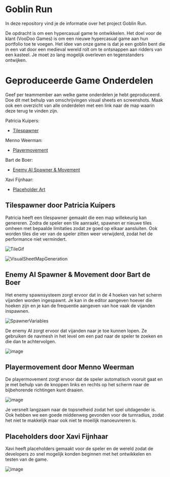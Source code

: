 # Goblin Run

In deze repository vind je de informatie over het project Goblin Run.

De opdracht is om een hypercasual game te ontwikkelen. Het doel voor de klant (VooDoo Games) is om een nieuwe hypercasual game aan hun portfolio toe te voegen.
Het idee van onze game is dat je een goblin bent die in een vat door een medieval wereld rolt om te ontsnappen aan ridders van een kasteel. Je moet zo lang mogelijk overleven en tegenstanders ontwijken.

# Geproduceerde Game Onderdelen

Geef per teammember aan welke game onderdelen je hebt geproduceerd. Doe dit met behulp van omschrijvingen visual sheets en screenshots.
Maak ook een overzicht van alle onderdelen met een link naar de map waarin deze terug te vinden zijn.

Patricia Kuipers:
  * [Tilespawner](https://github.com/mennoweerman/ExamenGoblinRun/tree/develop/GoblinRun/Content/Features/TileSpawner)
    
Menno Weerman:
  * [Playermovement](https://github.com/mennoweerman/ExamenGoblinRun/tree/develop/GoblinRun/Content/Blueprints)

Bart de Boer:
  * [Enemy AI Spawner & Movement](https://github.com/mennoweerman/ExamenGoblinRun/tree/feature/Bart/EnemySpawner/GoblinRun/Content/Blueprints)

Xavi Fijnhaar:
  * [Placeholder Art](https://github.com/mennoweerman/ExamenGoblinRun/tree/develop/GoblinRun/Content/Art/Placeholders)

## Tilespawner door Patricia Kuipers

Patricia heeft een tilespawner gemaakt die een map willekeurig kan genereren. Zodra de speler een tile aanraakt, spawnen er nieuwe tiles omheen met bepaalde limitaties zodat ze goed op elkaar aansluiten. Ook worden tiles die ver van de speler zitten weer verwijderd, zodat het de performance niet vermindert.

![TileGif](https://github.com/mennoweerman/ExamenGoblinRun/assets/54790202/9fc4873f-e159-425a-bda0-f2682bcb9ddf)

![VisualSheetMapGeneration](https://github.com/mennoweerman/ExamenGoblinRun/assets/54790202/b49048cc-c0e5-4f1e-ac07-dc7679c3be2f)

## Enemy AI Spawner & Movement door Bart de Boer

Het enemy spawnsysteem zorgt ervoor dat in de 4 hoeken van het scherm vijanden worden ingespawnt.
Je kan in de editor aangeven hoever die hoeken zijn en je kan de frequentie aangeven van hoe vaak de vijanden inspawnen.

![SpawnerVariables](https://github.com/mennoweerman/ExamenGoblinRun/assets/54790202/bf197041-4f77-40c9-9313-72082e3a497c)

De enemy AI zorgt ervoor dat vijanden naar je toe kunnen lopen. Ze gebruiken de navmesh in het level om een pad naar de speler
te zoeken en die dan te achtervolgen.

![image](https://github.com/mennoweerman/ExamenGoblinRun/assets/54790202/818a6e31-7f83-4def-929f-45890a6dace9)

## Playermovement door Menno Weerman

De playermovement zorgt ervoor dat de speler automatisch vooruit gaat en je met behulp van de knoppen links en rechts op het scherm naar de bijbehorende richtingen kunt draaien. 

![image](https://github.com/mennoweerman/ExamenGoblinRun/assets/54790202/b752cdfb-65ca-4637-839b-90a77fca538e)

Je versnelt langzaam naar de topsnelheid zodat het spel uitdagender is. Ook hebben we een goede middenweg gevonden voor de turnradius, zodat het niet te makkelijk maar ook niet te moeilijk manoeuvreren is.

## Placeholders door Xavi Fijnhaar

Xavi heeft placeholders gemaakt voor de speler en de wereld zodat de developers zo snel mogelijk konden beginnen met het ontwikkelen en testen van de game.

![image](https://github.com/mennoweerman/ExamenGoblinRun/assets/54790202/46b8a3fa-8a18-48b6-84d0-7390dc2c6b2d)
